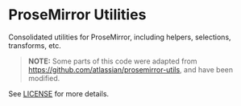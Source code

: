 # ProseMirror Utilities

Consolidated utilities for ProseMirror, including helpers, selections, transforms, etc.

> **NOTE:** Some parts of this code were adapted from https://github.com/atlassian/prosemirror-utils, and have been modified.

See [LICENSE](https://github.com/atlassian/prosemirror-utils/blob/master/LICENSE) for more details.